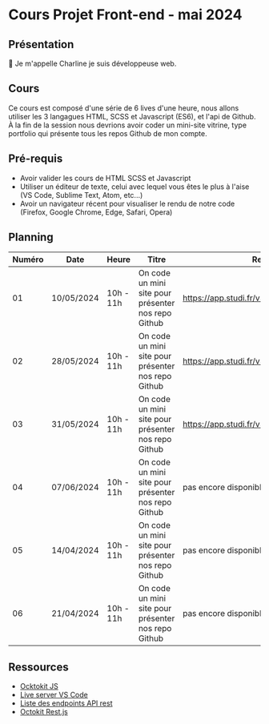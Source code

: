 # Cours Projet Front-end - mai 2024

## Présentation

👋 Je m'appelle Charline je suis développeuse web.

## Cours

Ce cours est composé d'une série de 6 lives d'une heure, nous allons utiliser les 3 langagues HTML, SCSS et Javascript (ES6), et l'api de Github.
À la fin de la session nous devrions avoir coder un mini-site vitrine, type portfolio qui présente tous les repos Github de mon compte.

## Pré-requis

- Avoir valider les cours de HTML SCSS et Javascript
- Utiliser un éditeur de texte, celui avec lequel vous êtes le plus à l'aise (VS Code, Sublime Text, Atom, etc...)
- Avoir un navigateur récent pour visualiser le rendu de notre code (Firefox, Google Chrome, Edge, Safari, Opera)

## Planning

| Numéro | Date       | Heure     | Titre                                               | Replay                                      |
| ------ | ---------- | --------- | --------------------------------------------------- | ------------------------------------------- |
| 01     | 10/05/2024 | 10h - 11h | On code un mini site pour présenter nos repo Github | https://app.studi.fr/v3/events/68574/replay |
| 02     | 28/05/2024 | 10h - 11h | On code un mini site pour présenter nos repo Github | https://app.studi.fr/v3/events/68572/replay |
| 03     | 31/05/2024 | 10h - 11h | On code un mini site pour présenter nos repo Github | https://app.studi.fr/v3/events/68573/replay |
| 04     | 07/06/2024 | 10h - 11h | On code un mini site pour présenter nos repo Github | pas encore disponible                       |
| 05     | 14/04/2024 | 10h - 11h | On code un mini site pour présenter nos repo Github | pas encore disponible                       |
| 06     | 21/04/2024 | 10h - 11h | On code un mini site pour présenter nos repo Github | pas encore disponible                       |

## Ressources

- [Ocktokit JS](https://github.com/octokit/octokit.js)
- [Live server VS Code](https://marketplace.visualstudio.com/items?itemName=ritwickdey.LiveServer)
- [Liste des endpoints API rest](https://docs.github.com/en/rest/repos?apiVersion=2022-11-28)
- [Octokit Rest.js](https://github.com/octokit/rest.js)
